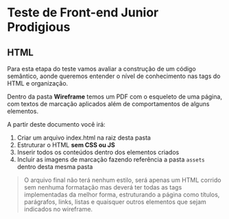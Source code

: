 # Teste de Front-end Junior Prodigious

## HTML

Para esta etapa do teste vamos avaliar a construção de um código semântico, aonde queremos entender o nível de conhecimento nas tags do HTML e organização.

Dentro da pasta **Wireframe** temos um PDF com o esqueleto de uma página, com textos de marcação aplicados além de comportamentos de alguns elementos.

A partir deste documento você irá:
 1. Criar um arquivo index.html na raiz desta pasta
 2. Estruturar o HTML **sem CSS ou JS**
 3. Inserir todos os conteúdos dentro dos elementos criados
 4. Incluir as imagens de marcação fazendo referência a pasta `assets` dentro desta mesma pasta

> O arquivo final não terá nenhum estilo, será apenas um HTML corrido sem nenhuma formatação mas deverá ter todas as tags implementadas da melhor forma, estruturando a página como títulos, parágrafos, links, listas e quaisquer outros elementos que sejam indicados no wireframe.